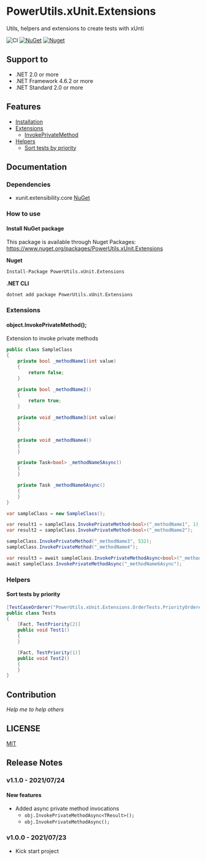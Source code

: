 # PowerUtils.xUnit.Extensions
Utils, helpers and extensions to create tests with xUnti

![CI](https://github.com/TechNobre/PowerUtils.xUnit.Extensions/actions/workflows/main.yml/badge.svg)
[![NuGet](https://img.shields.io/nuget/v/PowerUtils.xUnit.Extensions.svg)](https://www.nuget.org/packages/PowerUtils.xUnit.Extensions)
[![Nuget](https://img.shields.io/nuget/dt/PowerUtils.xUnit.Extensions.svg)](https://www.nuget.org/packages/PowerUtils.xUnit.Extensions)



## Support to
- .NET 2.0 or more
- .NET Framework 4.6.2 or more
- .NET Standard 2.0 or more



## Features

- [Installation](#Installation)
- [Extensions](#Extensions)
  - [InvokePrivateMethod](#object.InvokePrivateMethod)
- [Helpers](#Helpers)
  - [Sort tests by priority](#SortTestsByPriority)



## Documentation

### Dependencies

- xunit.extensibility.core [NuGet](https://www.nuget.org/packages/xunit.extensibility.core/)

### How to use

#### Install NuGet package <a name="Installation"></a>
This package is available through Nuget Packages: https://www.nuget.org/packages/PowerUtils.xUnit.Extensions

**Nuget**
```bash
Install-Package PowerUtils.xUnit.Extensions
```

**.NET CLI**
```
dotnet add package PowerUtils.xUnit.Extensions
```

### Extensions <a name="Extensions"></a>

#### object.InvokePrivateMethod(); <a name="object.InvokePrivateMethod"></a>
Extension to invoke private methods

```csharp
public class SampleClass
{
    private bool _methodName1(int value)
    {
        return false;
    }

    private bool _methodName2()
    {
        return true;
    }

    private void _methodName3(int value)
    {
    }

    private void _methodName4()
    {
    }

    private Task<bool> _methodName5Async()
    {
    }

    private Task _methodName6Async()
    {
    }
}
```

```csharp
var sampleClass = new SampleClass();

var result1 = sampleClass.InvokePrivateMethod<bool>("_methodName1", 1);
var result2 = sampleClass.InvokePrivateMethod<bool>("_methodName2");

sampleClass.InvokePrivateMethod("_methodName3", 532);
sampleClass.InvokePrivateMethod("_methodName4");

var result3 = await sampleClass.InvokePrivateMethodAsync<bool>("_methodName5Async", 1);
await sampleClass.InvokePrivateMethodAsync("_methodName6Async");
```


### Helpers <a name="Helpers"></a>

#### Sort tests by priority <a name="SortTestsByPriority"></a>

```csharp
[TestCaseOrderer("PowerUtils.xUnit.Extensions.OrderTests.PriorityOrderer", "PowerUtils.xUnit.Extensions")]
public class Tests
{
    [Fact, TestPriority(2)]
    public void Test1()
    {
    }

    [Fact, TestPriority(1)]
    public void Test2()
    {
    }
}
```


## Contribution

*Help me to help others*



## LICENSE

[MIT](https://github.com/TechNobre/PowerUtils.xUnit.Extensions/blob/main/LICENSE)



## Release Notes


### v1.1.0 - 2021/07/24

#### New features
- Added async private method invocations
  - `obj.InvokePrivateMethodAsync<TResult>();`
  - `obj.InvokePrivateMethodAsync();`



### v1.0.0 - 2021/07/23

- Kick start project